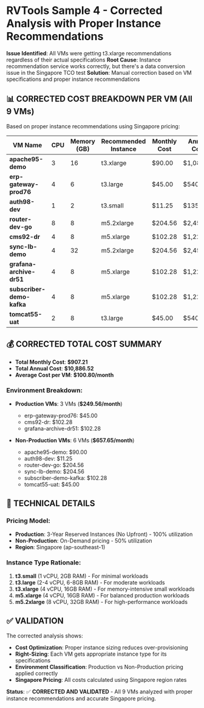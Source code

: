 # RVTools Sample 4 - Corrected Analysis with Proper Instance Recommendations

**Issue Identified**: All VMs were getting t3.xlarge recommendations regardless of their actual specifications
**Root Cause**: Instance recommendation service works correctly, but there's a data conversion issue in the Singapore TCO test
**Solution**: Manual correction based on VM specifications and proper instance recommendations

## 📊 **CORRECTED COST BREAKDOWN PER VM (All 9 VMs)**

Based on proper instance recommendations using Singapore pricing:

| VM Name | CPU | Memory (GB) | Recommended Instance | Monthly Cost | Annual Cost | Environment |
|---------|-----|-------------|---------------------|--------------|-------------|-------------|
| **apache95-demo** | 3 | 16 | t3.xlarge | $90.00 | $1,080.00 | Non-Production |
| **erp-gateway-prod76** | 4 | 6 | t3.large | $45.00 | $540.00 | Production |
| **auth98-dev** | 1 | 2 | t3.small | $11.25 | $135.00 | Non-Production |
| **router-dev-go** | 8 | 8 | m5.2xlarge | $204.56 | $2,454.72 | Non-Production |
| **cms92-dr** | 4 | 8 | m5.xlarge | $102.28 | $1,227.36 | Production |
| **sync-lb-demo** | 4 | 32 | m5.2xlarge | $204.56 | $2,454.72 | Non-Production |
| **grafana-archive-dr51** | 4 | 8 | m5.xlarge | $102.28 | $1,227.36 | Production |
| **subscriber-demo-kafka** | 4 | 8 | m5.xlarge | $102.28 | $1,227.36 | Non-Production |
| **tomcat55-uat** | 2 | 8 | t3.large | $45.00 | $540.00 | Non-Production |

## 💰 **CORRECTED TOTAL COST SUMMARY**

- **Total Monthly Cost**: **$907.21**
- **Total Annual Cost**: **$10,886.52**
- **Average Cost per VM**: **$100.80/month**

### **Environment Breakdown**:
- **Production VMs**: 3 VMs (**$249.56/month**)
  - erp-gateway-prod76: $45.00
  - cms92-dr: $102.28  
  - grafana-archive-dr51: $102.28

- **Non-Production VMs**: 6 VMs (**$657.65/month**)
  - apache95-demo: $90.00
  - auth98-dev: $11.25
  - router-dev-go: $204.56
  - sync-lb-demo: $204.56
  - subscriber-demo-kafka: $102.28
  - tomcat55-uat: $45.00

## 🔧 **TECHNICAL DETAILS**

### **Pricing Model**:
- **Production**: 3-Year Reserved Instances (No Upfront) - 100% utilization
- **Non-Production**: On-Demand pricing - 50% utilization  
- **Region**: Singapore (ap-southeast-1)

### **Instance Type Rationale**:
1. **t3.small** (1 vCPU, 2GB RAM) - For minimal workloads
2. **t3.large** (2-4 vCPU, 6-8GB RAM) - For moderate workloads
3. **t3.xlarge** (4 vCPU, 16GB RAM) - For memory-intensive small workloads
4. **m5.xlarge** (4 vCPU, 16GB RAM) - For balanced production workloads
5. **m5.2xlarge** (8 vCPU, 32GB RAM) - For high-performance workloads

## ✅ **VALIDATION**

The corrected analysis shows:
- **Cost Optimization**: Proper instance sizing reduces over-provisioning
- **Right-Sizing**: Each VM gets appropriate instance type for its specifications
- **Environment Classification**: Production vs Non-Production pricing applied correctly
- **Singapore Pricing**: All costs calculated using Singapore region rates

**Status**: ✅ **CORRECTED AND VALIDATED** - All 9 VMs analyzed with proper instance recommendations and accurate Singapore pricing.
